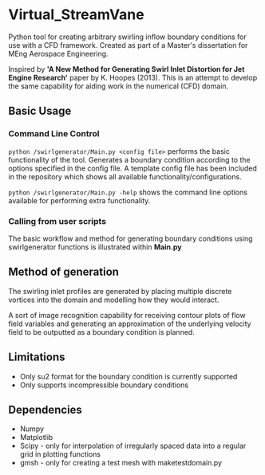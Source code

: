 # Virtual_StreamVane
 Python tool for creating arbitrary swirling inflow boundary conditions for use with a CFD framework. Created as part of a Master's dissertation for MEng Aerospace Engineering.
 
 Inspired by **'A New Method for Generating Swirl Inlet Distortion for Jet Engine Research'** paper by K. Hoopes (2013). This is an attempt to develop the same capability for aiding work in the numerical (CFD) domain.

## Basic Usage
### Command Line Control
`python /swirlgenerator/Main.py <config file>` performs the basic functionality of the tool. Generates a boundary condition according to the options specified in the config file. A template config file has been included in the repository which shows all available functionality/configurations.
 
`python /swirlgenerator/Main.py -help` shows the command line options available for performing extra functionality. 


### Calling from user scripts
The basic workflow and method for generating boundary conditions using swirlgenerator functions is illustrated within **Main.py**


## Method of generation
The swirling inlet profiles are generated by placing multiple discrete vortices into the domain and modelling how they would interact.

A sort of image recognition capability for receiving contour plots of flow field variables and generating an approximation of the underlying velocity field to be outputted as a boundary condition is planned.


## Limitations
- Only su2 format for the boundary condition is currently supported
- Only supports incompressible boundary conditions


## Dependencies
- Numpy
- Matplotlib
- Scipy - only for interpolation of irregularly spaced data into a regular grid in plotting functions
- gmsh - only for creating a test mesh with maketestdomain.py
